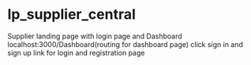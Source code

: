 # Ip_supplier_central
Supplier landing page with login page and Dashboard
localhost:3000/Dashboard(routing for dashboard page)
click sign in and sign up link for login and registration page
